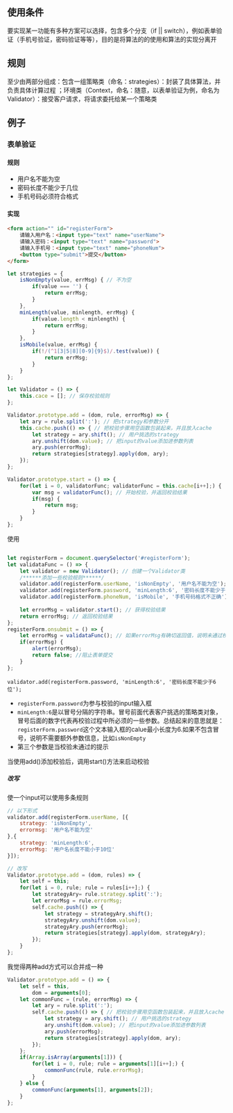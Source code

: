 ## 使用条件

要实现某一功能有多种方案可以选择，包含多个分支（if || switch），例如表单验证（手机号验证，密码验证等等），目的是将算法的的使用和算法的实现分离开

## 规则

至少由两部分组成：包含一组策略类（命名：strategies）：封装了具体算法，并负责具体计算过程 ；环境类（Context，命名：随意，以表单验证为例，命名为Validator）：接受客户请求，将请求委托给某一个策略类

## 例子

###  表单验证

#### 规则

* 用户名不能为空
* 密码长度不能少于几位
* 手机号码必须符合格式

#### 实现

```html
<form action="" id="registerForm">
    请输入用户名：<input type="text" name="userName">
    请输入密码：<input type="text" name="password">
    请输入手机号：<input type="text" name="phoneNum">
    <button type="submit">提交</button>
</form>
```



```js
let strategies = {
    isNonEmpty(value, errMsg) { // 不为空
        if(value === '') {
            return errMsg;
        }
    },
    minLength(value, minlength, errMsg) {
        if(value.length < minlength) {
            return errMsg;
        }
    },
    isMobile(value, errMsg) {
        if(!/(^1[3|5|8][0-9]{9}$)/.test(value)) {
            return errMsg;
        }
    }
};

let Validator = () => {
    this.cace = []; // 保存校验规则
};

Validator.prototype.add = (dom, rule, errorMsg) => {
    let ary = rule.split(':'); // 把strategy和参数分开
    this.cache.push(() => { // 把校验步骤用空函数包装起来，并且放入cache
        let strategy = ary.shift(); // 用户挑选的strategy
        ary.unshift(dom.value); // 把input的value添加进参数列表
        ary.push(errorMsg);
        return strategies[strategy].apply(dom, ary);
    });
};

Validator.prototype.start = () => { 
    for(let i = 0, validatorFunc; validatorFunc = this.cache[i++];) {
        var msg = validatorFunc(); // 开始校验，并返回校验结果
        if(msg) {
            return msg;
        }
    }
};
```

使用

```js

let registerForm = document.querySelector('#registerForm');
let validataFunc = () => {
    let validator = new Validator(); // 创建一个Validator类
    /******添加一些校验规则******/
    validator.add(registerForm.userName, 'isNonEmpty', '用户名不能为空');
    validator.add(registerForm.password, 'minLength:6', '密码长度不能少于6位');
    validator.add(registerForm.phoneNum, 'isMobile', '手机号码格式不正确');
    
    let errorMsg = validator.start(); // 获得校验结果
    return errorMsg; // 返回校验结果
};
registerForm.onsubmit = () => {
    let errorMsg = validataFunc(); // 如果errorMsg有确切返回值，说明未通过校验
    if(errorMsg) {
        alert(errorMsg);
        return false; //阻止表单提交
    }
};
```

`validator.add(registerForm.password, 'minLength:6', '密码长度不能少于6位');`

* `registerForm.password`为参与校验的input输入框
* `minLength:6`是以冒号分隔的字符串。冒号前面代表客户挑选的策略类对象，冒号后面的数字代表再校验过程中所必须的一些参数。总结起来的意思就是：`registerForm.password`这个文本输入框的calue最小长度为6.如果不包含冒号，说明不需要额外参数信息，比如`isNonEmpty`
* 第三个参数是当校验未通过的提示

当使用add()添加校验后，调用start()方法来启动校验

##### 改写

使一个input可以使用多条规则

```js
// 以下形式
validator.add(registerForm.userName, [{
    strategy: 'isNonEmpty',
    errormsg: '用户名不能为空'
},{
    strategy: 'minLength:6',
    errorMsg: '用户名长度不能小于10位'
}]);

// 改写
Validator.prototype.add = (dom, rules) => {
    let self = this;
    for(let i = 0, rule; rule = rules[i++];) {
        let strategyAry= rule.strategy.split(':');
        let errorMsg = rule.errorMsg;
        self.cache.push(() => {
            let strategy = strategyAry.shift();
            strategyAry.unshift(dom.value);
            strategyAry.push(errorMsg);
            return strategies[strategy].apply(dom, strategyAry);
        });
    }
};
```

我觉得两种add方式可以合并成一种

```js
Validator.prototype.add = () => {
    let self = this,
        dom = arguments[0];
    let commonFunc = (rule, errorMsg) => {
        let ary = rule.split(':');
        self.cache.push(() => { // 把校验步骤用空函数包装起来，并且放入cache
            let strategy = ary.shift(); // 用户挑选的strategy
            ary.unshift(dom.value); // 把input的value添加进参数列表
            ary.push(errorMsg);
            return strategies[strategy].apply(dom, ary);
        });
    };
    if(Array.isArray(arguments[1])) {
        for(let i = 0, rule; rule = arguments[1][i++];) {
            commonFunc(rule, rule.errorMsg);
        }
    } else {
        commonFunc(arguments[1], arguments[2]);
    }
};
```

